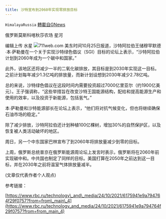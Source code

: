 ```yaml
---
title: 沙特宣布到2060年实现零排放目标
---
```

`HimalayaRussia` [轉載自GNews](https://gnews.org/zh-hans/1616839/)

俄罗斯莫斯科喀秋莎农场 星河

编辑上传 水星
![](https://assets.gnews.org/wp-content/uploads/2021/10/S-5.jpg)711web.com
美东时间10月25日报道，沙特阿拉伯王储穆罕默德∙本∙萨勒曼在一个关于实现沙特绿色倡议（SGI）目标的论坛上表示，“沙特阿拉伯计划到2060年成为一个碳中和国家。”

此外，该地区还将减少一半的二氧化碳排放，其目标是到2030年实现这一目标。之前计划每年减少1.3亿吨的排放量，而新计划设想到2030年减少2.78亿吨。

总的来说，沙特绿色倡议在这段时间内需要投资超过7000亿里亚尔（约1900亿美元）。王子强调称，“这些举措旨在改变沙特王国能源结构，配给和提高能源生产和使用的效率，以及投资于新能源，包括氢气。”

本∙萨勒曼和沙特能源部长在论坛上表示，“他们将对抗气候变化，但也将继续确保石油市场的稳定。”

除了减少排放，沙特阿拉伯还计划种植100亿棵树，增加30%的自然保护区，以及恢复被人类活动破坏的地区。

周日，另一个中东国家巴林宣布了到2060年将排放量减少到零的目标。

上周，俄罗斯总统普京在俄罗斯能源周论坛上发言时表示，俄罗斯将在2060年前实现碳中和。中共国也制定了同样的目标。美国打算在2050年之前达到这一目标，并在2030年之前将温室气体排放量减半。

(文章仅代表作者个人观点)

参考链接：

[https://www.rbc.ru/technology\_and\_media/24/10/2021/6175941e9a794764f29f0757?from=from\_main\_4](https://www.rbc.ru/technology_and_media/24/10/2021/6175941e9a794764f29f0757?from=from_main_4)
